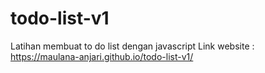 # todo-list-v1
Latihan membuat to do list dengan javascript
Link website : https://maulana-anjari.github.io/todo-list-v1/
